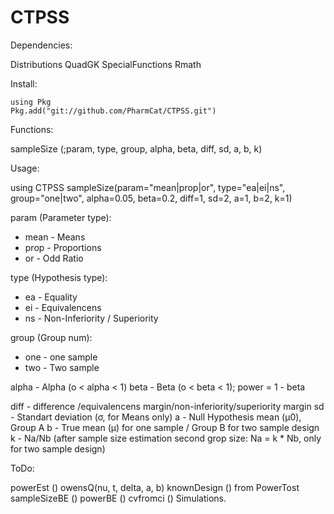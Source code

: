 # CTPSS

Dependencies:

Distributions
QuadGK
SpecialFunctions
Rmath

Install:
```
using Pkg
Pkg.add("git://github.com/PharmCat/CTPSS.git")
```

Functions:

sampleSize (;param, type, group, alpha, beta, diff, sd, a, b, k)

Usage:

using CTPSS
sampleSize(param="mean|prop|or", type="ea|ei|ns", group="one|two", alpha=0.05, beta=0.2, diff=1, sd=2, a=1, b=2, k=1)

param (Parameter type):
- mean - Means
- prop - Proportions
- or - Odd Ratio

type (Hypothesis type):
- ea - Equality
- ei - Equivalencens
- ns - Non-Inferiority / Superiority

group (Group num):
- one - one sample
- two - Two sample

alpha - Alpha (o < alpha < 1)
beta - Beta (o < beta < 1); power = 1 - beta

diff - difference /equivalencens margin/non-inferiority/superiority margin
sd - Standart deviation (σ, for Means only)
a - Null Hypothesis mean (μ0), Group A
b - True mean (μ) for one sample / Group B for two sample design
k - Na/Nb (after sample size estimation second grop size: Na = k * Nb, only for two sample design)

ToDo:

powerEst ()
owensQ(nu, t, delta, a, b)
knownDesign () from PowerTost
sampleSizeBE ()
powerBE ()
cvfromci ()
Simulations.

